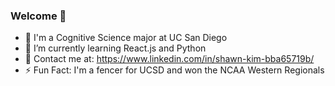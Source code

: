 ### Welcome 👋
- 📖 I'm a Cognitive Science major at UC San Diego
- 🌱 I’m currently learning React.js and Python
- 💬 Contact me at: https://www.linkedin.com/in/shawn-kim-bba65719b/
- ⚡ Fun Fact: I'm a fencer for UCSD and won the NCAA Western Regionals

<!--
**sjk002/sjk002** is a ✨ _special_ ✨ repository because its `README.md` (this file) appears on your GitHub profile.

Here are some ideas to get you started:

- 🔭 I’m currently working on ...
- 🌱 I’m currently learning
- 👯 I’m looking to collaborate on ...
- 🤔 I’m looking for help with ...
- 💬 Ask me about ...
- 📫 How to reach me: ...
- 😄 Pronouns: ...
- ⚡ Fun fact: ...
-->
